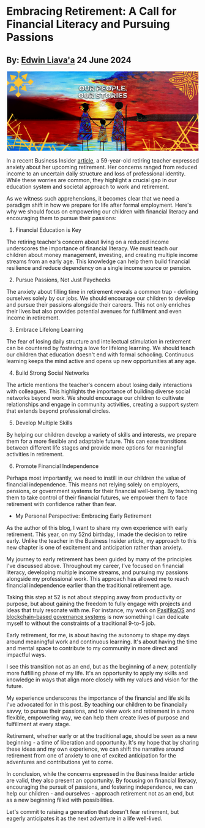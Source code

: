 # Embracing Retirement: A Call for Financial Literacy and Pursuing Passions
## By: [Edwin Liava'a](https://github.cepeaters:om/EdwinLiavaa) 24 June 2024

<p align="center">
 <img width="500" src="https://github.com/EdwinLiavaa/liavaa.space/blob/main/blog/20240624/pic.png">
</p>

In a recent Business Insider [article](https://www.businessinsider.com/boomer-retiring-early-nervous-about-money-2024-5), a 59-year-old retiring teacher expressed anxiety about her upcoming retirement. Her concerns ranged from reduced income to an uncertain daily structure and loss of professional identity. While these worries are common, they highlight a crucial gap in our education system and societal approach to work and retirement.

As we witness such apprehensions, it becomes clear that we need a paradigm shift in how we prepare for life after formal employment. Here's why we should focus on empowering our children with financial literacy and encouraging them to pursue their passions:

1. Financial Education is Key

The retiring teacher's concern about living on a reduced income underscores the importance of financial literacy. We must teach our children about money management, investing, and creating multiple income streams from an early age. This knowledge can help them build financial resilience and reduce dependency on a single income source or pension.

2. Pursue Passions, Not Just Paychecks

The anxiety about filling time in retirement reveals a common trap - defining ourselves solely by our jobs. We should encourage our children to develop and pursue their passions alongside their careers. This not only enriches their lives but also provides potential avenues for fulfillment and even income in retirement.

3. Embrace Lifelong Learning

The fear of losing daily structure and intellectual stimulation in retirement can be countered by fostering a love for lifelong learning. We should teach our children that education doesn't end with formal schooling. Continuous learning keeps the mind active and opens up new opportunities at any age.

4. Build Strong Social Networks

The article mentions the teacher's concern about losing daily interactions with colleagues. This highlights the importance of building diverse social networks beyond work. We should encourage our children to cultivate relationships and engage in community activities, creating a support system that extends beyond professional circles.

5. Develop Multiple Skills

By helping our children develop a variety of skills and interests, we prepare them for a more flexible and adaptable future. This can ease transitions between different life stages and provide more options for meaningful activities in retirement.

6. Promote Financial Independence

Perhaps most importantly, we need to instill in our children the value of financial independence. This means not relying solely on employers, pensions, or government systems for their financial well-being. By teaching them to take control of their financial futures, we empower them to face retirement with confidence rather than fear.

* My Personal Perspective: Embracing Early Retirement

As the author of this blog, I want to share my own experience with early retirement. This year, on my 52nd birthday, I made the decision to retire early. Unlike the teacher in the Business Insider article, my approach to this new chapter is one of excitement and anticipation rather than anxiety.

My journey to early retirement has been guided by many of the principles I've discussed above. Throughout my career, I've focused on financial literacy, developing multiple income streams, and pursuing my passions alongside my professional work. This approach has allowed me to reach financial independence earlier than the traditional retirement age.

Taking this step at 52 is not about stepping away from productivity or purpose, but about gaining the freedom to fully engage with projects and ideas that truly resonate with me. For instance, my work on [PasifikaOS](https://github.com/EdwinLiavaa/pasifikaos) and [blockchain-based governance systems](https://www.researchgate.net/publication/380904006_Decentralized_Micro-Governance_Model_for_the_Kingdom_of_Tonga_Based_on_Proof-of-Work_Consensus) is now something I can dedicate myself to without the constraints of a traditional 9-to-5 job.

Early retirement, for me, is about having the autonomy to shape my days around meaningful work and continuous learning. It's about having the time and mental space to contribute to my community in more direct and impactful ways.

I see this transition not as an end, but as the beginning of a new, potentially more fulfilling phase of my life. It's an opportunity to apply my skills and knowledge in ways that align more closely with my values and vision for the future.

My experience underscores the importance of the financial and life skills I've advocated for in this post. By teaching our children to be financially savvy, to pursue their passions, and to view work and retirement in a more flexible, empowering way, we can help them create lives of purpose and fulfillment at every stage.

Retirement, whether early or at the traditional age, should be seen as a new beginning - a time of liberation and opportunity. It's my hope that by sharing these ideas and my own experience, we can shift the narrative around retirement from one of anxiety to one of excited anticipation for the adventures and contributions yet to come.

In conclusion, while the concerns expressed in the Business Insider article are valid, they also present an opportunity. By focusing on financial literacy, encouraging the pursuit of passions, and fostering independence, we can help our children - and ourselves - approach retirement not as an end, but as a new beginning filled with possibilities.

Let's commit to raising a generation that doesn't fear retirement, but eagerly anticipates it as the next adventure in a life well-lived.
